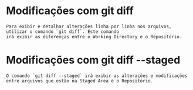 # Modificações com git diff 

    Para exibir e detalhar alterações linha por linha nos arquivos, utilizar o comando `git diff`. Este comando
    irá exibir as diferenças entre o Working Directory e o Repositório. 


# Modificações com git diff --staged 

    O comando `git diff --staged` irá exibir as alterações e modificações entre arquivos que estão na Staged Area e o Repositório.